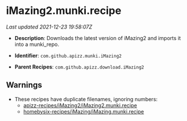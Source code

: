 # iMazing2.munki.recipe

_Last updated 2021-12-23 19:58:07Z_

- **Description**: Downloads the latest version of iMazing2 and imports it into a munki_repo.

- **Identifier**: `com.github.apizz.munki.iMazing2`

- **Parent Recipes**: `com.github.apizz.download.iMazing2`

## Warnings

- These recipes have duplicate filenames, ignoring numbers:
    - [apizz-recipes/iMazing2/iMazing2.munki.recipe](/autopkg-dupe-tracker/apizz-recipes/iMazing2/iMazing2.munki.recipe)
    - [homebysix-recipes/iMazing/iMazing.munki.recipe](/autopkg-dupe-tracker/homebysix-recipes/iMazing/iMazing.munki.recipe)
